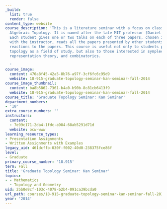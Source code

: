 ```yaml
---
_build:
  list: true
  render: false
content_type: website
course_description: 'This is a literature seminar with a focus on classic papers in
  Algebraic Topology. It is named after the late MIT professor [Daniel Kan](http://math.mit.edu/about/history/obituaries/kan.php).
  Each student gives one or two talks on each of three papers, chosen in consultation
  with the instructor, reads all the papers presented by other students, and writes
  reactions to the papers. This course is useful not only to students pursuing algebraic
  topology as a field of study, but also to those interested in symplectic geometry,
  representation theory, and combinatorics.

  '
course_image:
  content: 470a8f45-42a5-8b76-a97f-3cf6fc6c95d9
  website: 18-915-graduate-topology-seminar-kan-seminar-fall-2014
course_image_thumbnail:
  content: ba8b5862-7361-b4a0-b90b-8c81cb6413f9
  website: 18-915-graduate-topology-seminar-kan-seminar-fall-2014
course_title: 'Graduate Topology Seminar: Kan Seminar'
department_numbers:
- '18'
extra_course_numbers: ''
instructors:
  content:
  - 7e99c171-2da4-1fdc-a984-68ab5291d71d
  website: ocw-www
learning_resource_types:
- Presentation Assignments
- Written Assignments with Examples
legacy_uid: 461dcffb-030f-f002-40d0-238375fce86f
level:
- Graduate
primary_course_number: '18.915'
term: Fall
title: 'Graduate Topology Seminar: Kan Seminar'
topics:
- - Mathematics
  - Topology and Geometry
uid: 2bb0e9cf-103c-4078-b2b4-091ca39bcda0
url_path: courses/18-915-graduate-topology-seminar-kan-seminar-fall-2014
year: '2014'
---
```

